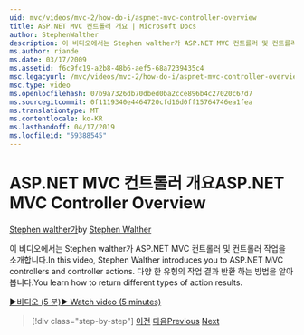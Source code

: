 ```yaml
---
uid: mvc/videos/mvc-2/how-do-i/aspnet-mvc-controller-overview
title: ASP.NET MVC 컨트롤러 개요 | Microsoft Docs
author: StephenWalther
description: 이 비디오에서는 Stephen walther가 ASP.NET MVC 컨트롤러 및 컨트롤러 작업을 소개합니다. 다양 한 유형의 작업 결과 반환 하는 방법을 알아봅니다.
ms.author: riande
ms.date: 03/17/2009
ms.assetid: f6c9fc19-a2b8-48b6-aef5-68a7239435c4
msc.legacyurl: /mvc/videos/mvc-2/how-do-i/aspnet-mvc-controller-overview
msc.type: video
ms.openlocfilehash: 07b9a7326db70dbed0ba2cce896b4c27020c67d7
ms.sourcegitcommit: 0f1119340e4464720cfd16d0ff15764746ea1fea
ms.translationtype: MT
ms.contentlocale: ko-KR
ms.lasthandoff: 04/17/2019
ms.locfileid: "59388545"
---
```

# <a name="aspnet-mvc-controller-overview"></a><span data-ttu-id="27a64-104">ASP.NET MVC 컨트롤러 개요</span><span class="sxs-lookup"><span data-stu-id="27a64-104">ASP.NET MVC Controller Overview</span></span>

<span data-ttu-id="27a64-105">[Stephen walther가](https://github.com/StephenWalther)</span><span class="sxs-lookup"><span data-stu-id="27a64-105">by [Stephen Walther](https://github.com/StephenWalther)</span></span>

<span data-ttu-id="27a64-106">이 비디오에서는 Stephen walther가 ASP.NET MVC 컨트롤러 및 컨트롤러 작업을 소개합니다.</span><span class="sxs-lookup"><span data-stu-id="27a64-106">In this video, Stephen Walther introduces you to ASP.NET MVC controllers and controller actions.</span></span> <span data-ttu-id="27a64-107">다양 한 유형의 작업 결과 반환 하는 방법을 알아봅니다.</span><span class="sxs-lookup"><span data-stu-id="27a64-107">You learn how to return different types of action results.</span></span>

[<span data-ttu-id="27a64-108">&#9654;비디오 (5 분)</span><span class="sxs-lookup"><span data-stu-id="27a64-108">&#9654; Watch video (5 minutes)</span></span>](https://channel9.msdn.com/Blogs/ASP-NET-Site-Videos/aspnet-mvc-controller-overview)

> [!div class="step-by-step"]
> <span data-ttu-id="27a64-109">[이전](understanding-models-views-and-controllers.md)
> [다음](understanding-controllers-controller-actions-and-action-results.md)</span><span class="sxs-lookup"><span data-stu-id="27a64-109">[Previous](understanding-models-views-and-controllers.md)
[Next](understanding-controllers-controller-actions-and-action-results.md)</span></span>
